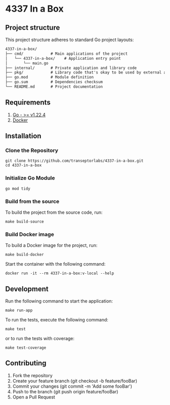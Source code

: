 # 4337 In a Box

## Project structure

This project structure adheres to standard Go project layouts:
```txt
4337-in-a-box/
├── cmd/            # Main applications of the project
│   └── 4337-in-a-box/    # Application entry point
│       └── main.go
├── internal/       # Private application and library code
├── pkg/            # Library code that's okay to be used by external applications
├── go.mod          # Module definition
├── go.sum          # Dependencies checksum
└── README.md       # Project documentation
```

## Requirements

1. [Go - >= v1.22.4](https://go.dev/doc/install)
2. [Docker](https://docs.docker.com/engine/install)


## Installation

### Clone the Repository
```shell
git clone https://github.com/transeptorlabs/4337-in-a-box.git
cd 4337-in-a-box
```

### Initialize Go Module
```shell
go mod tidy
```

### Build from the source
To build the project from the source code, run:
```shell
make build-source
```

### Build Docker image
To build a Docker image for the project, run:

```shell
make build-docker
```

Start the container with the following command:  
```shell
docker run -it --rm 4337-in-a-box:v-local --help
```

##  Development

Run the following command to start the application:
```shell
make run-app
```

To run the tests, execute the following command:
```shell
make test
```

or to run the tests with coverage:
```shell
make test-coverage
```

##  Contributing
1. Fork the repository
2. Create your feature branch (git checkout -b feature/fooBar)
3. Commit your changes (git commit -m 'Add some fooBar')
4. Push to the branch (git push origin feature/fooBar)
5. Open a Pull Request

